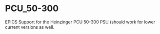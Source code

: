# PCU_50-300
EPICS Support for the Heinzinger PCU 50-300 PSU (should work for lower current versions as well. 
